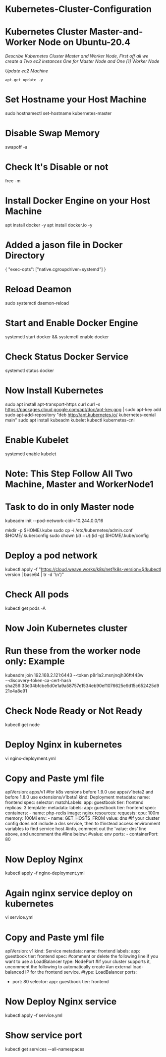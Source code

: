 # Kubernetes-Cluster-Configuration
# Kubernetes Cluster Master-and-Worker Node on Ubuntu-20.4 #
*Describe Kubernetes Cluster Master and Worker Node,
First off all we create a Two ec2 instances One for Master Node and One [1] Worker Node*

*Update ec2 Machine*

    apt-get update -y

# Set Hostname your Host Machine #

  sudo hostnamectl set-hostname kubernetes-master

# Disable Swap Memory #

  swapoff -a
   
# Check It's Disable or not #
   
  free -m
   
# Install Docker Engine on your Host Machine #  

  apt install docker -y
  apt install docker.io -y
  
# Added a jason file in Docker Directory #

{
"exec-opts": ["native.cgroupdriver=systemd"]
}

# Reload Deamon #

  sudo systemctl daemon-reload

# Start and Enable Docker Engine #

  systemctl start docker && systemctl enable docker

# Check Status Docker Service #

  systemctl status docker

# Now Install Kubernetes

  sudo apt install apt-transport-https curl
  curl -s https://packages.cloud.google.com/apt/doc/apt-key.gpg | sudo apt-key add
  sudo apt-add-repository "deb http://apt.kubernetes.io/ kubernetes-xenial main"
  sudo apt install kubeadm kubelet kubectl kubernetes-cni

# Enable Kubelet

  systemctl enable kubelet
  
# Note: This Step Follow All Two Machine, Master and WorkerNode1 #



# Task to do in only Master node #

  kubeadm init --pod-network-cidr=10.244.0.0/16

  mkdir -p $HOME/.kube
  sudo cp -i /etc/kubernetes/admin.conf $HOME/.kube/config
  sudo chown $(id -u):$(id -g) $HOME/.kube/config

# Deploy a pod network #

  kubectl apply -f "https://cloud.weave.works/k8s/net?k8s-version=$(kubectl version | base64 | tr -d '\n')"
  
# Check All pods #

  kubectl get pods -A
  
 # Now Join Kubernetes cluster
# Run these from the worker node only: Example

kubeadm join 192.168.2.121:6443 --token p8r1a2.msnjnqjh36ft443w \
      --discovery-token-ca-cert-hash sha256:33e34bfcbe5d0e1a9a58757e1534eb90ef1076625e9d15c652425d921e4a8e91

# Check Node Ready or Not Ready #

  kubectl get node
  
  


# Deploy Nginx in kubernetes #

  vi nginx-deployment.yml
  
# Copy and Paste yml file #

apiVersion: apps/v1 #for k8s versions before 1.9.0 use apps/v1beta2  and before 1.8.0 use extensions/v1beta1
kind: Deployment
metadata:
  name: frontend
spec:
  selector:
    matchLabels:
      app: guestbook
      tier: frontend
  replicas: 3
  template:
    metadata:
      labels:
        app: guestbook
        tier: frontend
    spec:
      containers:
      - name: php-redis
        image: nginx
        resources:
          requests:
            cpu: 100m
            memory: 100Mi
        env:
        - name: GET_HOSTS_FROM
          value: dns
          #If your cluster config does not include a dns service, then to
          #instead access environment variables to find service host
          #info, comment out the 'value: dns' line above, and uncomment the
          #line below:
          #value: env
        ports:
        - containerPort: 80


# Now Deploy Nginx #

  kubectl apply -f nginx-deployment.yml

# Again nginx service deploy on kubernetes #

  vi service.yml

# Copy and Paste yml file #


apiVersion: v1
kind: Service
metadata:
  name: frontend
  labels:
    app: guestbook
    tier: frontend
spec:
  #comment or delete the following line if you want to use a LoadBalancer
  type: NodePort
  #if your cluster supports it, uncomment the following to automatically create
  #an external load-balanced IP for the frontend service.
  #type: LoadBalancer
  ports:
  - port: 80
  selector:
    app: guestbook
    tier: frontend


# Now Deploy Nginx service #

  kubectl apply -f service.yml

# Show service port #

  kubectl get services --all-namespaces











